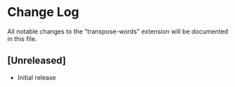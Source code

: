 # Change Log

All notable changes to the "transpose-words" extension will be documented in this file.

## [Unreleased]

- Initial release
